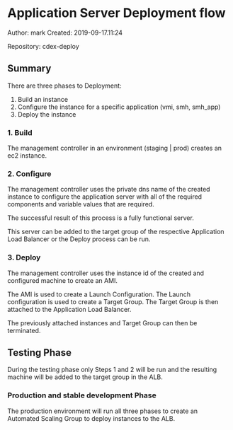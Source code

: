 # Application Server Deployment flow 

Author: mark
Created: 2019-09-17.11:24

Repository: cdex-deploy


## Summary

There are three phases to Deployment:

1. Build an instance
2. Configure the instance for a specific application (vmi, smh, smh_app)
3. Deploy the instance

### 1. Build

The management controller in an environment (staging | prod) creates an ec2 instance.

### 2. Configure

The management controller uses the private dns name of the created instance
to configure the application server with all of the required components
and variable values that are required.

The successful result of this process is a fully functional server.

This server can be added to the target group of the respective Application
Load Balancer or the Deploy process can be run.

### 3. Deploy

The management controller uses the instance id of the created and configured
machine to create an AMI.

The AMI is used to create a Launch Configuration.
The Launch configuration is used to create a Target Group.
The Target Group is then attached to the Application Load Balancer.

The previously attached instances and Target Group can then be terminated.

## Testing Phase

During the testing phase only Steps 1 and 2 will be run and the 
resulting machine will be added to the target group in the ALB.

### Production and stable development Phase

The production environment will run all three phases to create an 
Automated Scaling Group to deploy instances to the ALB.
